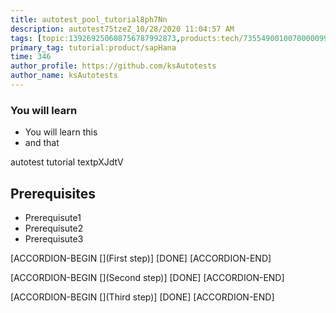 ```yaml
---
title: autotest_pool_tutorial8ph7Nn
description: autotest75tzeZ_10/28/2020 11:04:57 AM
tags: [topic:139269250608756787992873,products:tech/73554900100700000996,tutorial:experience/advanced]
primary_tag: tutorial:product/sapHana
time: 346
author_profile: https://github.com/ksAutotests
author_name: ksAutotests
---
```

### You will learn
- You will learn this
- and that

autotest tutorial textpXJdtV

## Prerequisites
- Prerequisute1
- Prerequisute2
- Prerequisute3

[ACCORDION-BEGIN [](First step)]
[DONE]
[ACCORDION-END]

[ACCORDION-BEGIN [](Second step)]
[DONE]
[ACCORDION-END]

[ACCORDION-BEGIN [](Third step)]
[DONE]
[ACCORDION-END]

